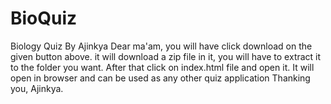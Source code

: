 # BioQuiz
Biology Quiz By Ajinkya
Dear ma'am,
you will have click download on the given button above.
it will download a zip file in it, you will have to extract it to the
folder you want. After that click on index.html file and open it.
It will open in browser and can be used as any other quiz application
Thanking you,
Ajinkya.
